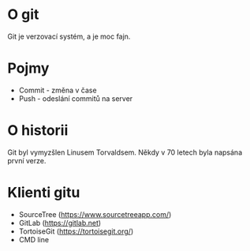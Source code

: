 # O git

Git je verzovací systém, a je moc fajn.


# Pojmy
* Commit - změna v čase
* Push - odeslání commitů na server

# O historii

Git byl vymyzšlen Linusem Torvaldsem. Někdy v 70 letech byla napsána první verze.

# Klienti gitu

* SourceTree (https://www.sourcetreeapp.com/)
* GitLab (https://gitlab.net)
* TortoiseGit (https://tortoisegit.org/)
* CMD line